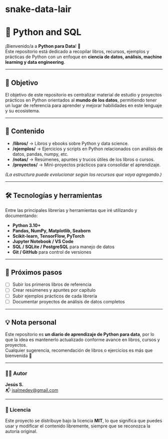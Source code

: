 # snake-data-lair
# 🐍 Python and SQL

¡Bienvenido/a a **Python para Data**! 👋  
Este repositorio está dedicado a recopilar libros, recursos, ejemplos y prácticas de Python con un enfoque en **ciencia de datos, análisis, machine learning y data engineering**.

---

## 🎯 Objetivo

El objetivo de este repositorio es centralizar material de estudio y proyectos prácticos en Python orientados al **mundo de los datos**, permitiendo tener un lugar de referencia para aprender y mejorar habilidades en este lenguaje y su ecosistema.

---

## 🧩 Contenido

- **/libros/** → Libros y ebooks sobre Python y data science.  
- **/ejemplos/** → Ejercicios y scripts en Python relacionados con análisis de datos, pandas, numpy, etc.  
- **/notas/** → Resúmenes, apuntes y trucos útiles de los libros o cursos.  
- **/proyectos/** → Mini-proyectos prácticos para consolidar el aprendizaje.

*(La estructura puede evolucionar según los recursos que vaya agregando.)*

---

## 🛠️ Tecnologías y herramientas

Entre las principales librerías y herramientas que iré utilizando y documentando:

- **Python 3.10+**
- **Pandas, NumPy, Matplotlib, Seaborn**
- **Scikit-learn, TensorFlow, PyTorch**
- **Jupyter Notebook / VS Code**
- **SQL / SQLite / PostgreSQL** para manejo de datos
- **Git / GitHub** para control de versiones

---

## 🚀 Próximos pasos

- [ ] Subir los primeros libros de referencia  
- [ ] Crear resúmenes y apuntes por capítulo  
- [ ] Subir ejemplos prácticos de cada librería  
- [ ] Documentar proyectos de análisis de datos completos  

---

## 💡 Nota personal

Este repositorio es **un diario de aprendizaje de Python para data**, por lo que la idea es mantenerlo actualizado conforme avance en libros, cursos y proyectos.  
Cualquier sugerencia, recomendación de libros o ejercicios es más que bienvenida 🙌

---

### 👨‍💻 Autor

**Jesús S.**  
📬 [jsalmedev@gmail.com](mailto:jsalmedev@gmail.com)

---

### 📄 Licencia

Este proyecto se distribuye bajo la licencia **MIT**, lo que significa que puedes usar y modificar el contenido libremente, siempre que se reconozca la autoría original.
